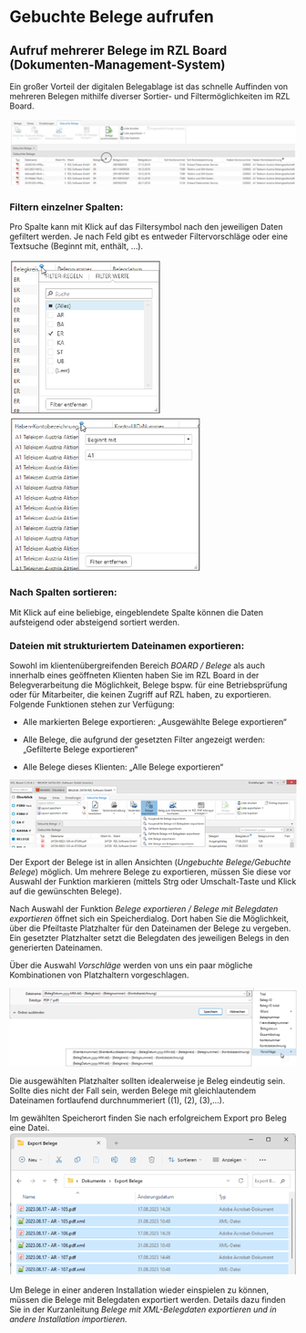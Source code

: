 # Gebuchte Belege aufrufen

## Aufruf mehrerer Belege im RZL Board (Dokumenten-Management-System)

Ein großer Vorteil der digitalen Belegablage ist das schnelle Auffinden
von mehreren Belegen mithilfe diverser Sortier- und Filtermöglichkeiten
im RZL Board.

![](img/image92.png)

### Filtern einzelner Spalten:

Pro Spalte kann mit Klick auf das Filtersymbol nach den jeweiligen Daten
gefiltert werden. Je nach Feld gibt es entweder Filtervorschläge oder
eine Textsuche (Beginnt mit, enthält, …).

![](img/image93.png)  ![](img/image94.png)


### Nach Spalten sortieren:

Mit Klick auf eine beliebige, eingeblendete Spalte können die Daten
aufsteigend oder absteigend sortiert werden.

### Dateien mit strukturiertem Dateinamen exportieren:

Sowohl im klientenübergreifenden Bereich *BOARD / Belege* als auch
innerhalb eines geöffneten Klienten haben Sie im RZL Board in der
Belegverarbeitung die Möglichkeit, Belege bspw. für eine
Betriebsprüfung oder für Mitarbeiter, die keinen Zugriff auf RZL
haben, zu exportieren.
Folgende Funktionen stehen zur Verfügung:

-   Alle markierten Belege exportieren: „Ausgewählte Belege exportieren“

-   Alle Belege, die aufgrund der gesetzten Filter angezeigt werden:
„Gefilterte Belege exportieren“

-   Alle Belege dieses Klienten: „Alle Belege exportieren“

![](img/image95.png)

Der Export der Belege ist in allen Ansichten (*Ungebuchte
Belege/Gebuchte Belege*) möglich. Um mehrere Belege zu exportieren,
müssen Sie diese vor Auswahl der Funktion markieren (mittels Strg oder
Umschalt-Taste und Klick auf die gewünschten Belege).

Nach Auswahl der Funktion *Belege exportieren / Belege mit Belegdaten
exportieren* öffnet sich ein Speicherdialog. Dort haben Sie die
Möglichkeit, über die Pfeiltaste Platzhalter für den Dateinamen der
Belege zu vergeben. Ein gesetzter Platzhalter setzt die Belegdaten des
jeweiligen Belegs in den generierten Dateinamen.

Über die Auswahl *Vorschläge* werden von uns ein paar mögliche
Kombinationen von Platzhaltern vorgeschlagen.

![](img/image96.png)

Die ausgewählten Platzhalter sollten idealerweise je Beleg eindeutig
sein. Sollte dies nicht der Fall sein, werden Belege mit
gleichlautendem Dateinamen fortlaufend durchnummeriert ((1), (2),
(3),…).

Im gewählten Speicherort finden Sie nach erfolgreichem Export pro
Beleg eine Datei.
![](img/image97.png)

Um Belege in einer anderen Installation wieder einspielen zu können,
müssen die Belege mit Belegdaten exportiert werden. Details dazu
finden Sie in der Kurzanleitung *Belege mit XML-Belegdaten exportieren
und in andere Installation importieren.*


